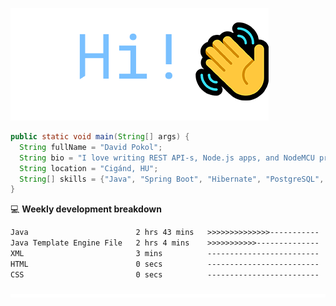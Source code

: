 ![Hi!](assets/images/hi.png)

```java
public static void main(String[] args) {
  String fullName = "David Pokol";
  String bio = "I love writing REST API-s, Node.js apps, and NodeMCU programs";
  String location = "Cigánd, HU";
  String[] skills = {"Java", "Spring Boot", "Hibernate", "PostgreSQL", "Git"};
}
```

💻 **Weekly development breakdown**
<!--START_SECTION:waka-->

```txt
Java                        2 hrs 43 mins   >>>>>>>>>>>>>>-----------   55.98 %
Java Template Engine File   2 hrs 4 mins    >>>>>>>>>>>--------------   42.43 %
XML                         3 mins          -------------------------   01.10 %
HTML                        0 secs          -------------------------   00.29 %
CSS                         0 secs          -------------------------   00.21 %
```

<!--END_SECTION:waka-->

![footer](assets/images/footer.png)

